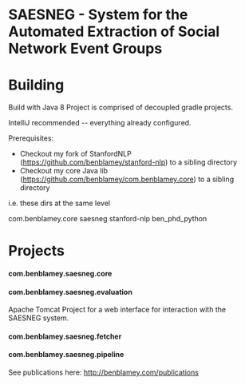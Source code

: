 # SAESNEG - System for the Automated Extraction of Social Network Event Groups

# Building
Build with Java 8
Project is comprised of decoupled gradle projects.

IntelliJ recommended -- everything already configured.

Prerequisites:
- Checkout my fork of StanfordNLP (https://github.com/benblamey/stanford-nlp) to a sibling directory
- Checkout my core Java lib (https://github.com/benblamey/com.benblamey.core) to a sibling directory

i.e. these dirs at the same level

com.benblamey.core
saesneg
stanford-nlp
ben_phd_python

# Projects

#### com.benblamey.saesneg.core

#### com.benblamey.saesneg.evaluation
Apache Tomcat Project for a web interface for interaction with the SAESNEG system.

#### com.benblamey.saesneg.fetcher

#### com.benblamey.saesneg.pipeline




See publications here: http://benblamey.com/publications
